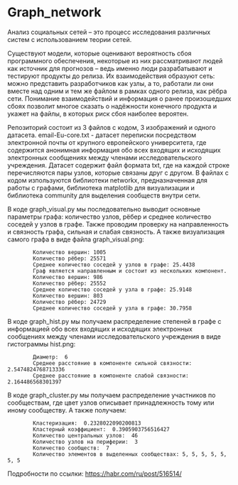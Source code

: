 # Graph_network
  Анализ социальных сетей – это процесс исследования различных систем с использованием теории сетей. 
  
  
  Cуществуют модели, которые оценивают вероятность сбоя программного обеспечения, некоторые из них рассматривают людей как источник для прогнозов – ведь именно люди разрабатывают и тестируют продукты до релиза. Их взаимодействия образуют сеть: можно представить разработчиков как узлы, а то, работали ли они вместе над одним и тем же файлом в рамках одного релиза, как рёбра сети. Понимание взаимодействий и информация о ранее произошедших сбоях позволит многое сказать о надёжности конечного продукта и укажет на файлы, в которых риск сбоя наиболее вероятен.
  
  
  Репозиторий состоит из 3 файлов с кодом, 3 изображений и одного датасета. email-Eu-core.txt - датасет переписки посредством электронной почты от крупного европейского университета, где содержится анонимная информация обо всех входящих и исходящих электронных сообщениях между членами исследовательского учреждения.
Датасет содержит файл формата txt, где на каждой строке перечисляются пары узлов, которые связаны друг с другом. В файлах с кодом изпользуются библиотеки networkx, предназначенная для работы с графами, библиотека matplotlib для визуализации и библиотека community для выделения сообществ внутри сети.
  
  
  В коде graph_visual.py мы последовательно выводит основные параметры графа: количество узлов, рёбер и среднее количество соседей у узлов в графе. Также проводим проверку на направленность и связность графа, сильная и слабая связность. А также визуализация самого графа в виде файла graph_visual.png:
            
            
            Количество вершин: 1005
            Количество рёбер: 25571
            Среднее количество соседей у узлов в графе: 25.4438
            Граф является направленным и состоит из нескольких компонент.
            Количество вершин: 986
            Количество рёбер: 25552
            Среднее количество соседей у узла в графе: 25.9148
            Количество вершин: 803
            Количество рёбер: 24729
            Среднее количество соседей у узла в графе: 30.7958 
            
  
  
  В коде graph_hist.py мы получаем распределение степеней в графе с информацией обо всех входящих и исходящих электронных сообщениях между членами исследовательского учреждения в виде гистограммы hist.png:
            
            
            Диаметр:  6
            Среднее расстояние в компоненте сильной связности:  2.5474824768713336
            Среднее расстояние в компоненте слабой связности:  2.164486568301397
  
  
  В коде graph_cluster.py мы получаем распределение участников по сообществам, где цвет узлов описывает принадлежность тому или иному сообществу. А также получаем:
            
            
            Кластеризация:  0.2328022090200813
            Кластерный коэффициент:  0.3905903756516427
            Количество центральных узлов:  46
            Количество узлов на периферии:  3
            Количество сообществ:  7
            Количество элементов в выделенных сообществах: 5, 5, 5, 5, 5, 5, 5
            
Подробности по ссылки: https://habr.com/ru/post/516514/  
  
